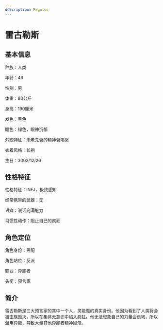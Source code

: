 ```yaml
---
description: Regulus
---
```


# 雷古勒斯

## 基本信息

种族：人类&#x20;

年龄：46&#x20;

性别：男&#x20;

体重：80公斤&#x20;

身高：190厘米&#x20;

发色：黑色&#x20;

瞳色：绿色，眼神沉郁&#x20;

外貌特征：未老先衰的精神衰竭感&#x20;

衣着风格：长袍&#x20;

生日：3002/12/26

## 性格特征

性格特征：INFJ，极致感知&#x20;

经常携带的武器：无&#x20;

语癖：说话充满魅力&#x20;

习惯性动作：阻止自己的疯狂

## 角色定位

角色身份：男配&#x20;

角色站位：反派&#x20;

职业：异能者&#x20;

头衔：预言家&#x20;

## 简介

雷古勒斯是三大预言家的其中一个人，灵能魔的真实身份。他因为看到了人类将会被虫族毁灭，所以在集体无意识中陷入疯狂。他无法想象自己的力量会衰竭，所以滥用异能，导致大量其他异能者精神崩溃。
